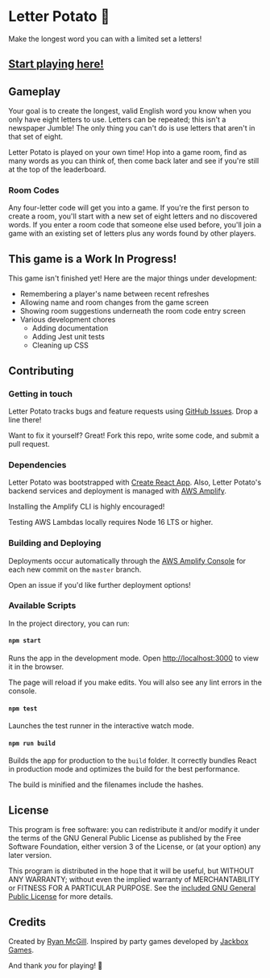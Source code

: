 # Letter Potato 🥔
Make the longest word you can with a limited set a letters!

## [**Start playing here!**](https://letter-potato.ryanmcgill.io/)
## Gameplay
Your goal is to create the longest, valid English word you know when you only
have eight letters to use. Letters can be repeated; this isn't a newspaper
Jumble! The only thing you can't do is use letters that aren't in that set of
eight.

Letter Potato is played on your own time! Hop into a game room, find as many
words as you can think of, then come back later and see if you're still at the
top of the leaderboard.

### Room Codes
Any four-letter code will get you into a game. If you're the first person to
create a room, you'll start with a new set of eight letters and no discovered
words. If you enter a room code that someone else used before, you'll join a
game with an existing set of letters plus any words found by other players.

## This game is a Work In Progress!
This game isn't finished yet! Here are the major things under development:
* Remembering a player's name between recent refreshes
* Allowing name and room changes from the game screen
* Showing room suggestions underneath the room code entry screen
* Various development chores
    * Adding documentation
    * Adding Jest unit tests
    * Cleaning up CSS

## Contributing

### Getting in touch
Letter Potato tracks bugs and feature requests using [GitHub
Issues](https://github.com/rydash/letter-potato/issues). Drop a line there!

Want to fix it yourself? Great! Fork this repo, write some code, and submit a
pull request.

### Dependencies
Letter Potato was bootstrapped with [Create React
App](https://github.com/facebook/create-react-app). Also, Letter Potato's
backend services and deployment is managed with [AWS
Amplify](https://aws-amplify.github.io/docs/).

Installing the Amplify CLI is highly encouraged!

Testing AWS Lambdas locally requires Node 16 LTS or higher.

### Building and Deploying
Deployments occur automatically through the [AWS Amplify
Console](https://console.aws.amazon.com/amplify/home) for each new commit on the
`master` branch.

Open an issue if you'd like further deployment options!

### Available Scripts
In the project directory, you can run:

#### `npm start`
Runs the app in the development mode. Open
[http://localhost:3000](http://localhost:3000) to view it in the browser.

The page will reload if you make edits. You will also see any lint errors in the
console.

#### `npm test`
Launches the test runner in the interactive watch mode.

#### `npm run build`
Builds the app for production to the `build` folder. It correctly bundles React
in production mode and optimizes the build for the best performance.

The build is minified and the filenames include the hashes.

## License
This program is free software: you can redistribute it and/or modify it under
the terms of the GNU General Public License as published by the Free Software
Foundation, either version 3 of the License, or (at your option) any later
version.

This program is distributed in the hope that it will be useful, but WITHOUT ANY
WARRANTY; without even the implied warranty of MERCHANTABILITY or FITNESS FOR A
PARTICULAR PURPOSE. See the [included GNU General Public License](./LICENSE.md)
for more details.

## Credits
Created by [Ryan McGill](mailto:ryanalanmcgill+letterpotato@gmail.com). Inspired
by party games developed by [Jackbox Games](https://jackboxgames.com/games/).

And thank _you_ for playing! 🌈
